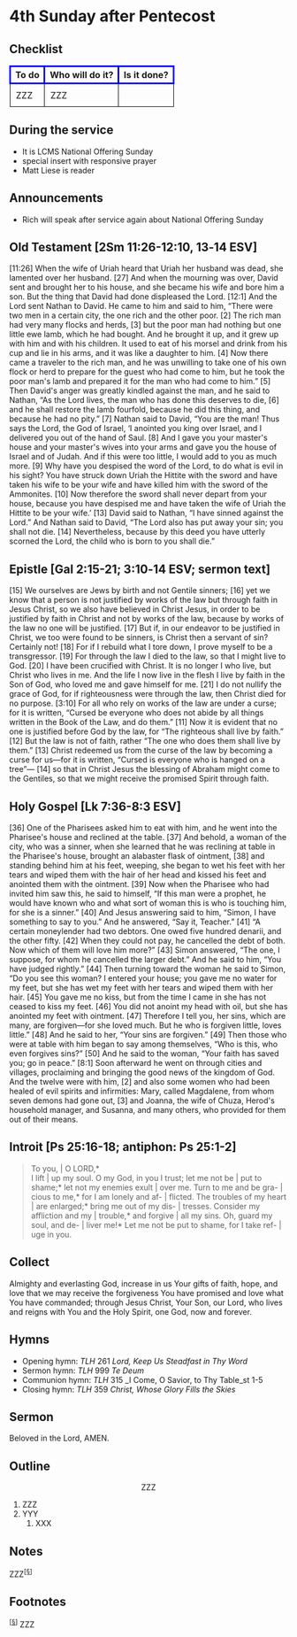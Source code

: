 <head>
<meta charset="utf-8">
<style>
th { text-align: center; font-weight: bold; vertical-align: baseline; border: 3px solid blue; }
td { border: 1px solid black; padding: 10px; }
.h { visibility: hidden; }
</style>
<title>sermon</title>
</head>

# 4th Sunday after Pentecost

## Checklist

<table>
<tr>
<th>To do</th><th>Who will do it?</th><th>Is it done?</th>
</tr>
<tr>
<td>ZZZ</td><td>ZZZ</td><td></td>
</tr>
</table>

## During the service

* It is LCMS National Offering Sunday
* special insert with responsive prayer 
* Matt Liese is reader

## Announcements

* Rich will speak after service again about National Offering Sunday

## Old Testament [2Sm 11:26-12:10, 13‑14 ESV]

[11:26] When the wife of Uriah heard that Uriah her husband was dead, she lamented over her husband. [27] And when the mourning was over, David sent and brought her to his house, and she became his wife and bore him a son. But the thing that David had done displeased the Lord.
[12:1] And the Lord sent Nathan to David. He came to him and said to him, “There were two men in a certain city, the one rich and the other poor. [2] The rich man had very many flocks and herds, [3] but the poor man had nothing but one little ewe lamb, which he had bought. And he brought it up, and it grew up with him and with his children. It used to eat of his morsel and drink from his cup and lie in his arms, and it was like a daughter to him. [4] Now there came a traveler to the rich man, and he was unwilling to take one of his own flock or herd to prepare for the guest who had come to him, but he took the poor man's lamb and prepared it for the man who had come to him.” [5] Then David's anger was greatly kindled against the man, and he said to Nathan, “As the Lord lives, the man who has done this deserves to die, [6] and he shall restore the lamb fourfold, because he did this thing, and because he had no pity.”
[7] Nathan said to David, “You are the man! Thus says the Lord, the God of Israel, ‘I anointed you king over Israel, and I delivered you out of the hand of Saul. [8] And I gave you your master's house and your master's wives into your arms and gave you the house of Israel and of Judah. And if this were too little, I would add to you as much more. [9] Why have you despised the word of the Lord, to do what is evil in his sight? You have struck down Uriah the Hittite with the sword and have taken his wife to be your wife and have killed him with the sword of the Ammonites. [10] Now therefore the sword shall never depart from your house, because you have despised me and have taken the wife of Uriah the Hittite to be your wife.’ 
[13] David said to Nathan, “I have sinned against the Lord.” And Nathan said to David, “The Lord also has put away your sin; you shall not die. [14] Nevertheless, because by this deed you have utterly scorned the Lord, the child who is born to you shall die.” 


## Epistle [Gal 2:15-21; 3:10‑14 ESV; sermon text]

[15] We ourselves are Jews by birth and not Gentile sinners; [16] yet we know that a person is not justified by works of the law but through faith in Jesus Christ, so we also have believed in Christ Jesus, in order to be justified by faith in Christ and not by works of the law, because by works of the law no one will be justified.
[17] But if, in our endeavor to be justified in Christ, we too were found to be sinners, is Christ then a servant of sin? Certainly not! [18] For if I rebuild what I tore down, I prove myself to be a transgressor. [19] For through the law I died to the law, so that I might live to God. [20] I have been crucified with Christ. It is no longer I who live, but Christ who lives in me. And the life I now live in the flesh I live by faith in the Son of God, who loved me and gave himself for me. [21] I do not nullify the grace of God, for if righteousness were through the law, then Christ died for no purpose.
[3:10] For all who rely on works of the law are under a curse; for it is written, “Cursed be everyone who does not abide by all things written in the Book of the Law, and do them.” [11] Now it is evident that no one is justified before God by the law, for “The righteous shall live by faith.” [12] But the law is not of faith, rather “The one who does them shall live by them.” [13] Christ redeemed us from the curse of the law by becoming a curse for us—for it is written, “Cursed is everyone who is hanged on a tree”— [14] so that in Christ Jesus the blessing of Abraham might come to the Gentiles, so that we might receive the promised Spirit through faith.

## Holy Gospel [Lk 7:36-8:3 ESV]

[36] One of the Pharisees asked him to eat with him, and he went into the Pharisee's house and reclined at the table. [37] And behold, a woman of the city, who was a sinner, when she learned that he was reclining at table in the Pharisee's house, brought an alabaster flask of ointment, [38] and standing behind him at his feet, weeping, she began to wet his feet with her tears and wiped them with the hair of her head and kissed his feet and anointed them with the ointment. [39] Now when the Pharisee who had invited him saw this, he said to himself, “If this man were a prophet, he would have known who and what sort of woman this is who is touching him, for she is a sinner.” [40] And Jesus answering said to him, “Simon, I have something to say to you.” And he answered, “Say it, Teacher.”
[41] “A certain moneylender had two debtors. One owed five hundred denarii, and the other fifty. [42] When they could not pay, he cancelled the debt of both. Now which of them will love him more?” [43] Simon answered, “The one, I suppose, for whom he cancelled the larger debt.” And he said to him, “You have judged rightly.” [44] Then turning toward the woman he said to Simon, “Do you see this woman? I entered your house; you gave me no water for my feet, but she has wet my feet with her tears and wiped them with her hair. [45] You gave me no kiss, but from the time I came in she has not ceased to kiss my feet. [46] You did not anoint my head with oil, but she has anointed my feet with ointment. [47] Therefore I tell you, her sins, which are many, are forgiven—for she loved much. But he who is forgiven little, loves little.” [48] And he said to her, “Your sins are forgiven.” [49] Then those who were at table with him began to say among themselves, “Who is this, who even forgives sins?” [50] And he said to the woman, “Your faith has saved you; go in peace.”
[8:1] Soon afterward he went on through cities and villages, proclaiming and bringing the good news of the kingdom of God. And the twelve were with him, [2] and also some women who had been healed of evil spirits and infirmities: Mary, called Magdalene, from whom seven demons had gone out, [3] and Joanna, the wife of Chuza, Herod's household manager, and Susanna, and many others, who provided for them out of their means.


## Introit [Ps 25:16-18; antiphon: Ps 25:1-2]

> To you, | O LORD,*  
> I lift | up my soul.
> O my God, in you I trust; let me not be | put to shame;*
> let not my enemies exult | over me.
> Turn to me and be gra- | cious to me,*
> for I am lonely and af- | flicted.
> The troubles of my heart | are enlarged;*
> bring me out of my dis- | tresses.
> Consider my affliction and my | trouble,*
> and forgive | all my sins.
> Oh, guard my soul, and de- | liver me!*
> Let me not be put to shame, for I take ref- | uge in you.


## Collect

Almighty and everlasting God, increase in us Your gifts of faith, hope, and love that we may receive the forgiveness You have promised and love what You have commanded;
through Jesus Christ, Your Son, our Lord, who lives and reigns with You and the Holy Spirit, one God, now and forever.

## Hymns

* Opening hymn: _TLH_ 261 _Lord, Keep Us Steadfast in Thy Word_
* Sermon hymn: _TLH_ 999 _Te Deum_
* Communion hymn: _TLH_ 315 _I Come, O Savior, to Thy Table_st 1-5
* Closing hymn: _TLH_ 359 _Christ, Whose Glory Fills the Skies_

## Sermon

Beloved in the Lord, AMEN.

## Outline

<center>ZZZ</center>

1. ZZZ
1. YYY
    1. XXX

## Notes


ZZZ<sup>[<a name="id0002" href="#ftn.id0002">§</a>]</sup>

## Footnotes

<sup>[<a name="ftn.id0002" href="#id0002">§</a>]</sup>
ZZZ
